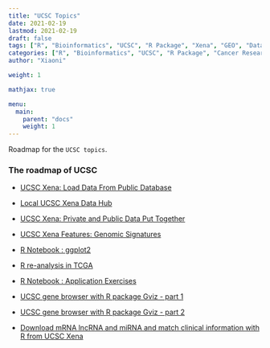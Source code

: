 ```yaml
---
title: "UCSC Topics"
date: 2021-02-19
lastmod: 2021-02-19
draft: false
tags: ["R", "Bioinformatics", "UCSC", "R Package", "Xena", "GEO", "Database"]
categories: ["R", "Bioinformatics", "UCSC", "R Package", "Cancer Research", "Database"]
author: "Xiaoni"

weight: 1

mathjax: true

menu:
  main:
    parent: "docs"
    weight: 1
---
```


Roadmap for the `UCSC topics`.

<!--more-->

### The roadmap of **UCSC**

- [UCSC Xena: Load Data From Public Database](/post/loaddata/)

- [Local UCSC Xena Data Hub](/post/localxenadatahub/)

- [UCSC Xena: Private and Public Data Put Together](/post/privatepublictogether/)

- [UCSC Xena Features: Genomic Signatures](/post/genomicsignatures/)

- [R Notebook : ggplot2](/post/ggplot2/)

- [R re-analysis in TCGA](/post/tricktcga/)

- [R Notebook : Application Exercises](/post/hmwk10/)

- [UCSC gene browser with R package Gviz - part 1](/post/ucscgenebrowser/)

- [UCSC gene browser with R package Gviz - part 2](/post/ucscgenebrowser2/)

- [Download mRNA lncRNA and miRNA and match clinical information with R from UCSC Xena](/post/ucscdownload/)
